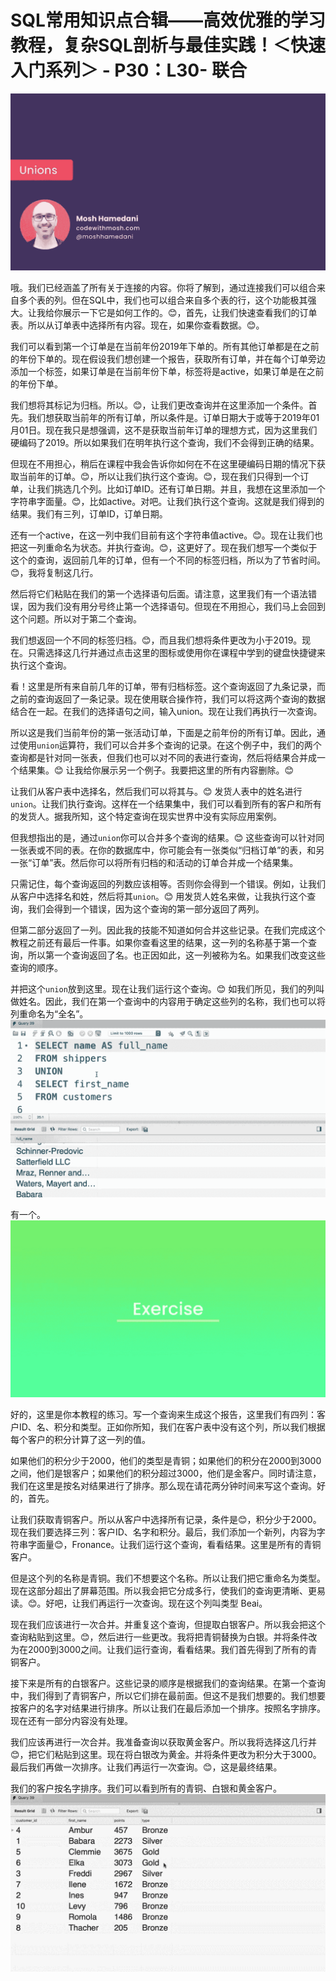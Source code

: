 # SQL常用知识点合辑——高效优雅的学习教程，复杂SQL剖析与最佳实践！＜快速入门系列＞ - P30：L30- 联合 

![](img/04095bb29a99dad8fca5419a36682056_0.png)

哦。我们已经涵盖了所有关于连接的内容。你将了解到，通过连接我们可以组合来自多个表的列。但在SQL中，我们也可以组合来自多个表的行，这个功能极其强大。让我给你展示一下它是如何工作的。😊，首先，让我们快速查看我们的订单表。所以从订单表中选择所有内容。现在，如果你查看数据。😊。

我们可以看到第一个订单是在当前年份2019年下单的。所有其他订单都是在之前的年份下单的。现在假设我们想创建一个报告，获取所有订单，并在每个订单旁边添加一个标签，如果订单是在当前年份下单，标签将是active，如果订单是在之前的年份下单。

我们想将其标记为归档。所以。😊，让我们更改查询并在这里添加一个条件。首先。我们想获取当前年的所有订单，所以条件是。订单日期大于或等于2019年01月01日。现在我只是想强调，这不是获取当前年订单的理想方式，因为这里我们硬编码了2019。所以如果我们在明年执行这个查询，我们不会得到正确的结果。

但现在不用担心，稍后在课程中我会告诉你如何在不在这里硬编码日期的情况下获取当前年的订单。😊，所以让我们执行这个查询。😊，现在我们只得到一个订单，让我们挑选几个列。比如订单ID。还有订单日期。并且，我想在这里添加一个字符串字面量。😊，比如active。对吧。让我们执行这个查询。这就是我们得到的结果。我们有三列，订单ID，订单日期。

还有一个active，在这一列中我们目前有这个字符串值active。😊。现在让我们也把这一列重命名为状态。并执行查询。😊，这更好了。现在我们想写一个类似于这个的查询，返回前几年的订单，但有一个不同的标签归档，所以为了节省时间。😊，我将复制这几行。

然后将它们粘贴在我们的第一个选择语句后面。请注意，这里我们有一个语法错误，因为我们没有用分号终止第一个选择语句。但现在不用担心，我们马上会回到这个问题。所以对于第二个查询。

我们想返回一个不同的标签归档。😊，而且我们想将条件更改为小于2019。现在。只需选择这几行并通过点击这里的图标或使用你在课程中学到的键盘快捷键来执行这个查询。

看！这里是所有来自前几年的订单，带有归档标签。这个查询返回了九条记录，而之前的查询返回了一条记录。现在使用联合操作符，我们可以将这两个查询的数据结合在一起。在我们的选择语句之间，输入union。现在让我们再执行一次查询。

所以这是我们当前年份的第一张活动订单，下面是之前年份的所有订单。因此，通过使用`union`运算符，我们可以合并多个查询的记录。在这个例子中，我们的两个查询都是针对同一张表，但我们也可以对不同的表进行查询，然后将结果合并成一个结果集。😊 让我给你展示另一个例子。我要把这里的所有内容删除。😊

让我们从客户表中选择名，然后我们可以将其与。😊 发货人表中的姓名进行`union`。让我们执行查询。这样在一个结果集中，我们可以看到所有的客户和所有的发货人。据我所知，这个特定查询在现实世界中没有实际应用案例。

但我想指出的是，通过`union`你可以合并多个查询的结果。😊 这些查询可以针对同一张表或不同的表。在你的数据库中，你可能会有一张类似“归档订单”的表，和另一张“订单”表。然后你可以将所有归档的和活动的订单合并成一个结果集。

只需记住，每个查询返回的列数应该相等。否则你会得到一个错误。例如，让我们从客户中选择名和姓，然后将其`union`。😊 用发货人姓名来做，让我执行这个查询，我们会得到一个错误，因为这个查询的第一部分返回了两列。

但第二部分返回了一列。因此我的技能不知道如何合并这些记录。在我们完成这个教程之前还有最后一件事。如果你查看这里的结果，这一列的名称基于第一个查询，所以第一个查询返回了名。也正因如此，这一列被称为名。如果我们改变这些查询的顺序。

并把这个`union`放到这里。现在让我们运行这个查询。😊 如我们所见，我们的列叫做姓名。因此，我们在第一个查询中的内容用于确定这些列的名称，我们也可以将列重命名为“全名”。![](img/04095bb29a99dad8fca5419a36682056_2.png)

有一个。![](img/04095bb29a99dad8fca5419a36682056_4.png)

好的，这里是你本教程的练习。写一个查询来生成这个报告，这里我们有四列：客户ID、名、积分和类型。正如你所知，我们在客户表中没有这个列，所以我们根据每个客户的积分计算了这一列的值。

如果他们的积分少于2000，他们的类型是青铜；如果他们的积分在2000到3000之间，他们是银客户；如果他们的积分超过3000，他们是金客户。同时请注意，我们在这里是按名对结果进行了排序。那么现在请花两分钟时间来写这个查询。好的，首先。

让我们获取青铜客户。所以从客户中选择所有记录，条件是😊，积分少于2000。现在我们要选择三列：客户ID、名字和积分。最后，我们添加一个新列，内容为字符串字面量😊，Fronance。让我们运行这个查询，看看结果。这里是所有的青铜客户。

但是这个列的名称是青铜。我们不想要这个名称。所以让我们把它重命名为类型。现在这部分超出了屏幕范围。所以我会把它分成多行，使我们的查询更清晰、更易读。😊。好吧，让我们再运行一次查询。现在这个列叫类型 Beai。

现在我们应该进行一次合并。并重复这个查询，但提取白银客户。所以我会把这个查询粘贴到这里。😊，然后进行一些更改。我将把青铜替换为白银。并将条件改为在2000到3000之间。让我们运行查询，看看结果。我们首先得到了所有的青铜客户。

接下来是所有的白银客户。这些记录的顺序是根据我们的查询结果。在第一个查询中，我们得到了青铜客户，所以它们排在最前面。但这不是我们想要的。我们想要按客户的名字对结果进行排序。所以让我们在最后添加一个排序。按照名字排序。现在还有一部分内容没有处理。

我们应该再进行一次合并。我准备查询以获取黄金客户。所以我将选择这几行并😊，把它们粘贴到这里。现在将白银改为黄金。并将条件更改为积分大于3000。最后我们再做一次排序。让我们再运行一次查询。😊，这是最终结果。

我们的客户按名字排序。我们可以看到所有的青铜、白银和黄金客户。![](img/04095bb29a99dad8fca5419a36682056_6.png)
